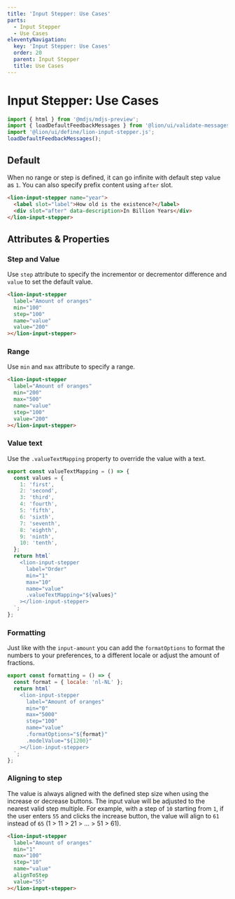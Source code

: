```yaml
---
title: 'Input Stepper: Use Cases'
parts:
  - Input Stepper
  - Use Cases
eleventyNavigation:
  key: 'Input Stepper: Use Cases'
  order: 20
  parent: Input Stepper
  title: Use Cases
---
```


# Input Stepper: Use Cases

```js script
import { html } from '@mdjs/mdjs-preview';
import { loadDefaultFeedbackMessages } from '@lion/ui/validate-messages.js';
import '@lion/ui/define/lion-input-stepper.js';
loadDefaultFeedbackMessages();
```

## Default

When no range or step is defined, it can go infinite with default step value as `1`. You can also specify prefix content using `after` slot.

```html preview-story
<lion-input-stepper name="year">
  <label slot="label">How old is the existence?</label>
  <div slot="after" data-description>In Billion Years</div>
</lion-input-stepper>
```

## Attributes & Properties

### Step and Value

Use `step` attribute to specify the incrementor or decrementor difference and `value` to set the default value.

```html preview-story
<lion-input-stepper
  label="Amount of oranges"
  min="100"
  step="100"
  name="value"
  value="200"
></lion-input-stepper>
```

### Range

Use `min` and `max` attribute to specify a range.

```html preview-story
<lion-input-stepper
  label="Amount of oranges"
  min="200"
  max="500"
  name="value"
  step="100"
  value="200"
></lion-input-stepper>
```

### Value text

Use the `.valueTextMapping` property to override the value with a text.

```js preview-story
export const valueTextMapping = () => {
  const values = {
    1: 'first',
    2: 'second',
    3: 'third',
    4: 'fourth',
    5: 'fifth',
    6: 'sixth',
    7: 'seventh',
    8: 'eighth',
    9: 'ninth',
    10: 'tenth',
  };
  return html`
    <lion-input-stepper
      label="Order"
      min="1"
      max="10"
      name="value"
      .valueTextMapping="${values}"
    ></lion-input-stepper>
  `;
};
```

### Formatting

Just like with the `input-amount` you can add the `formatOptions` to format the numbers to your preferences, to a different locale or adjust the amount of fractions.

```js preview-story
export const formatting = () => {
  const format = { locale: 'nl-NL' };
  return html`
    <lion-input-stepper
      label="Amount of oranges"
      min="0"
      max="5000"
      step="100"
      name="value"
      .formatOptions="${format}"
      .modelValue="${1200}"
    ></lion-input-stepper>
  `;
};
```

### Aligning to step

The value is always aligned with the defined step size when using the increase or decrease buttons. The input value will be adjusted to the nearest valid step multiple. For example, with a step of `10` starting from `1`, if the user enters `55` and clicks the increase button, the value will align to `61` instead of `65` (1 > 11 > 21 > ... > 51 > 61).

```html preview-story
<lion-input-stepper
  label="Amount of oranges"
  min="1"
  max="100"
  step="10"
  name="value"
  alignToStep
  value="55"
></lion-input-stepper>
```
